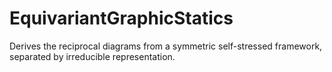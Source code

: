# EquivariantGraphicStatics
Derives the reciprocal diagrams from a symmetric self-stressed framework, separated by irreducible representation.
